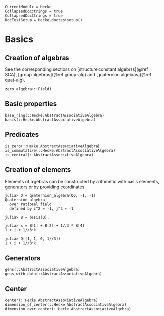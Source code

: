 ```@meta
CurrentModule = Hecke
CollapsedDocStrings = true
CollapsedDocStrings = true
DocTestSetup = Hecke.doctestsetup()
```
# Basics


## Creation of algebras

See the corresponding sections on [structure constant algebras](@ref SCA), [group algebras](@ref group-alg) and [quaternion algebras](@ref quat-alg).

```@docs
zero_algebra(::Field)
```

## Basic properties

```@docs
base_ring(::Hecke.AbstractAssociativeAlgebra)
basis(::Hecke.AbstractAssociativeAlgebra)
```

## Predicates

```@docs
is_zero(::Hecke.AbstractAssociativeAlgebra)
is_commutative(::Hecke.AbstractAssociativeAlgebra)
is_central(::AbstractAssociativeAlgebra)
```

## Creation of elements

Elements of algebras can be constructed by arithmetic with basis elements, generators or by providing coordinates.

```jldoctest
julia> Q = quaternion_algebra(QQ, -1, -1)
Quaternion algebra
  over rational field
  defined by i^2 = -1, j^2 = -1

julia> B = basis(Q);

julia> x = B[1] + B[2] + 1//3 * B[4]
1 + i + 1//3*k

julia> Q([1, 1, 0, 1//3])
1 + i + 1//3*k
```

## Generators

```@docs
gens(::AbstractAssociativeAlgebra)
gens_with_data(::AbstractAssociativeAlgebra)
```

## Center

```@docs
center(::Hecke.AbstractAssociativeAlgebra)
dimension_of_center(::Hecke.AbstractAssociativeAlgebra)
dimension_over_center(::Hecke.AbstractAssociativeAlgebra)
```
